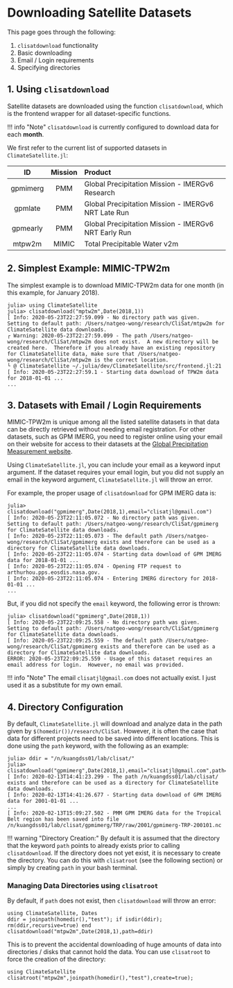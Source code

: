 # Downloading Satellite Datasets

This page goes through the following:
1. `clisatdownload` functionality
2. Basic downloading
3. Email / Login requirements
4. Specifying directories

## 1. Using `clisatdownload`

Satellite datasets are downloaded using the function `clisatdownload`, which is the frontend wrapper for all dataset-specific functions.

!!! info "Note"
    `clisatdownload` is currently configured to download data for each **month**.

We first refer to the current list of supported datasets in `ClimateSatellite.jl`:

|    ID    | Mission | Product |
|  :---:   |  :---:  |  :---   |
| gpmimerg |   PMM   | Global Precipitation Mission - IMERGv6 Research |
| gpmlate  |   PMM   | Global Precipitation Mission - IMERGv6 NRT Late Run |
| gpmearly |   PMM   | Global Precipitation Mission - IMERGv6 NRT Early Run |
| mtpw2m   |  MIMIC  | Total Precipitable Water v2m |

## 2. Simplest Example: MIMIC-TPW2m

The simplest example is to download MIMIC-TPW2m data for one month (in this example, for January 2018).

```
julia> using ClimateSatellite
julia> clisatdownload("mptw2m",Date(2018,1))
[ Info: 2020-05-23T22:27:59.099 - No directory path was given.  Setting to default path: /Users/natgeo-wong/research/CliSat/mtpw2m for ClimateSatellite data downloads.
┌ Warning: 2020-05-23T22:27:59.099 - The path /Users/natgeo-wong/research/CliSat/mtpw2m does not exist.  A new directory will be created here.  Therefore if you already have an existing repository for ClimateSatellite data, make sure that /Users/natgeo-wong/research/CliSat/mtpw2m is the correct location.
└ @ ClimateSatellite ~/.julia/dev/ClimateSatellite/src/frontend.jl:21
[ Info: 2020-05-23T22:27:59.1 - Starting data download of TPW2m data for 2018-01-01 ...
...
```

## 3. Datasets with Email / Login Requirements

MIMIC-TPW2m is unique among all the listed satellite datasets in that data can be directly retrieved without needing email registration.  For other datasets, such as GPM IMERG, you need to register online using your email on their website for access to their datasets at the [Global Precipitation Measurement website](https://gpm.nasa.gov/data-access).

Using `ClimateSatellite.jl`, you can include your email as a keyword input argument.  If the dataset requires your email login, but you did not supply an email in the keyword argument, `ClimateSatellite.jl` will throw an error.

For example, the proper usage of `clisatdownload` for GPM IMERG data is:

```
julia> clisatdownload("gpmimerg",Date(2018,1),email="clisatjl@gmail.com")
[ Info: 2020-05-23T22:11:05.072 - No directory path was given.  Setting to default path: /Users/natgeo-wong/research/CliSat/gpmimerg for ClimateSatellite data downloads.
[ Info: 2020-05-23T22:11:05.073 - The default path /Users/natgeo-wong/research/CliSat/gpmimerg exists and therefore can be used as a directory for ClimateSatellite data downloads.
[ Info: 2020-05-23T22:11:05.074 - Starting data download of GPM IMERG data for 2018-01-01 ...
[ Info: 2020-05-23T22:11:05.074 - Opening FTP request to arthurhou.pps.eosdis.nasa.gov.
[ Info: 2020-05-23T22:11:05.074 - Entering IMERG directory for 2018-01-01 ...
...
```

But, if you did not specify the `email` keyword, the following error is thrown:

```
julia> clisatdownload("gpmimerg",Date(2018,1))
[ Info: 2020-05-23T22:09:25.558 - No directory path was given.  Setting to default path: /Users/natgeo-wong/research/CliSat/gpmimerg for ClimateSatellite data downloads.
[ Info: 2020-05-23T22:09:25.559 - The default path /Users/natgeo-wong/research/CliSat/gpmimerg exists and therefore can be used as a directory for ClimateSatellite data downloads.
ERROR: 2020-05-23T22:09:25.559 - Usage of this dataset requires an email address for login.  However, no email was provided.
```

!!! info "Note"
    The email `clisatjl@gmail.com` does not actually exist.  I just used it as a substitute for my own email.

## 4. Directory Configuration

By default, `ClimateSatellite.jl` will download and analyze data in the path given by `$(homedir())/research/CliSat`.  However, it is often the case that data for different projects need to be saved into different locations.  This is done using the `path` keyword, with the following as an example:

```
julia> ddir = "/n/kuangdss01/lab/clisat/"
julia> clisatdownload("gpmimerg",Date(2018,1),email="clisatjl@gmail.com",path=ddir)
[ Info: 2020-02-13T14:41:23.299 - The path /n/kuangdss01/lab/clisat/ exists and therefore can be used as a directory for ClimateSatellite data downloads.
[ Info: 2020-02-13T14:41:26.677 - Starting data download of GPM IMERG data for 2001-01-01 ...
...
[ Info: 2020-02-13T15:09:27.502 - PMM GPM IMERG data for the Tropical Belt region has been saved into file /n/kuangdss01/lab/clisat/gpmimerg/TRP/raw/2001/gpmimerg-TRP-200101.nc
```

!!! warning "Directory Creation:"
    By default it is assumed that the directory that the keyword `path` points to already exists prior to calling `clisatdownload`.  If the directory does not yet exist, it is necessary to create the directory.  You can do this with `clisatroot` (see the following section) or simply by creating `path` in your bash terminal.

### Managing Data Directories using `clisatroot`

By default, if `path` does not exist, then `clisatdownload` will throw an error:

```@repl
using ClimateSatellite, Dates
ddir = joinpath(homedir(),"test"); if isdir(ddir); rm(ddir,recursive=true) end
clisatdownload("mtpw2m",Date(2018,1),path=ddir)
```

This is to prevent the accidental downloading of huge amounts of data into directories / disks that cannot hold the data.  You can use `clisatroot` to force the creation of the directory:

```@repl
using ClimateSatellite
clisatroot("mtpw2m",joinpath(homedir(),"test"),create=true);
```
